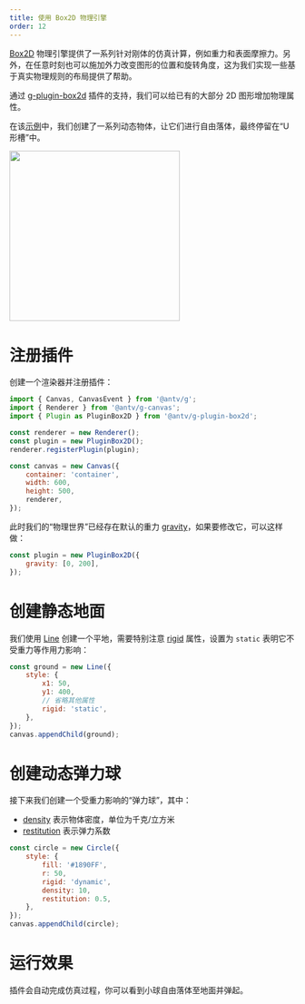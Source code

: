 ```yaml
---
title: 使用 Box2D 物理引擎
order: 12
---
```


[Box2D](https://box2d.org/documentation/) 物理引擎提供了一系列针对刚体的仿真计算，例如重力和表面摩擦力。另外，在任意时刻也可以施加外力改变图形的位置和旋转角度，这为我们实现一些基于真实物理规则的布局提供了帮助。

通过 [g-plugin-box2d](/zh/docs/plugins/box2d) 插件的支持，我们可以给已有的大部分 2D 图形增加物理属性。

在该[示例](/zh/examples/plugins#box2d)中，我们创建了一系列动态物体，让它们进行自由落体，最终停留在“U 形槽”中。

<img src="https://gw.alipayobjects.com/mdn/rms_6ae20b/afts/img/A*Qw5OQLGQy_4AAAAAAAAAAAAAARQnAQ" width="300px">

# 注册插件

创建一个渲染器并注册插件：

```js
import { Canvas, CanvasEvent } from '@antv/g';
import { Renderer } from '@antv/g-canvas';
import { Plugin as PluginBox2D } from '@antv/g-plugin-box2d';

const renderer = new Renderer();
const plugin = new PluginBox2D();
renderer.registerPlugin(plugin);

const canvas = new Canvas({
    container: 'container',
    width: 600,
    height: 500,
    renderer,
});
```

此时我们的“物理世界”已经存在默认的重力 [gravity](/zh/docs/plugins/box2d#gravity)，如果要修改它，可以这样做：

```js
const plugin = new PluginBox2D({
    gravity: [0, 200],
});
```

# 创建静态地面

我们使用 [Line](/zh/docs/api/basic/line) 创建一个平地，需要特别注意 [rigid](/zh/docs/plugins/box2d#rigid) 属性，设置为 `static` 表明它不受重力等作用力影响：

```js
const ground = new Line({
    style: {
        x1: 50,
        y1: 400,
        // 省略其他属性
        rigid: 'static',
    },
});
canvas.appendChild(ground);
```

# 创建动态弹力球

接下来我们创建一个受重力影响的“弹力球”，其中：

-   [density](/zh/docs/plugins/box2d#density) 表示物体密度，单位为千克/立方米
-   [restitution](/zh/docs/plugins/box2d#restitution) 表示弹力系数

```js
const circle = new Circle({
    style: {
        fill: '#1890FF',
        r: 50,
        rigid: 'dynamic',
        density: 10,
        restitution: 0.5,
    },
});
canvas.appendChild(circle);
```

# 运行效果

插件会自动完成仿真过程，你可以看到小球自由落体至地面并弹起。
